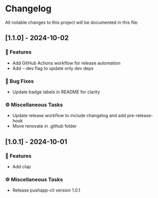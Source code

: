 # Changelog

All notable changes to this project will be documented in this file.

## [1.1.0] - 2024-10-02

### 🚀 Features

- Add GitHub Actions workflow for release automation
- Add --dev flag to update only dev deps

### 🐛 Bug Fixes

- Update badge labels in README for clarity

### ⚙️ Miscellaneous Tasks

- Update release workflow to include changelog and add pre-release-hook
- Move renovate in .github folder

## [1.0.1] - 2024-10-01

### 🚀 Features

- Add clap

### ⚙️ Miscellaneous Tasks

- Release pushapp-cli version 1.0.1

<!-- generated by git-cliff -->

